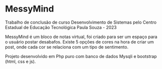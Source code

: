 # MessyMind

Trabalho de conclusão de curso Desenvolvimento de Sistemas pelo Centro Estadual de Educação Tecnológica Paula Souza - 2023

MessyMind é um bloco de notas virtual, foi criado para ser um espaço para o usuário postar desabafos.
Existe 5 opções de cores na hora de criar um post, onde cada cor se relaciona com um tipo de sentimento.

Projeto desenvolvido em Php puro com banco de dados Mysqli e bootstrap (html, css e js).
